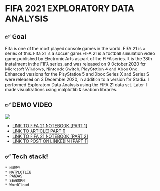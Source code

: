 
# FIFA 2021 EXPLORATORY DATA ANALYSIS

## ✅ Goal
Fifa is one of the most played console games in the world. FIFA 21 is a series of this. Fifa 21 is a soccer game.FIFA 21 is a football simulation video game published by Electronic Arts as part of the FIFA series. It is the 28th installment in the FIFA series, and was released on 9 October 2020 for Microsoft Windows, Nintendo Switch, PlayStation 4 and Xbox One. Enhanced versions for the PlayStation 5 and Xbox Series X and Series S were released on 3 December 2020, in addition to a version for Stadia. I performed Exploratory Data Analysis using the FIFA 21 data set. Later, I made visualizations using matplotlib & seaborn libraries.

## ✅ DEMO VIDEO
![](https://github.com/Gift-Ojeabulu/FIFA2021ANALYSIS/blob/main/FIFA21EDA%20-%20Google%20Slides.gif)



*  [LINK TO FIFA 21 NOTEBOOK [PART 1]](https://nbviewer.jupyter.org/github/Gift-Ojeabulu/FIFA2021ANALYSIS/blob/main/MainFIFA2021ANALYSIS-Copy1.ipynb)
*  [LINK TO ARTICLE[ PART 1]](https://pub.towardsai.net/exploratory-data-analysis-expounded-with-fifa-2021-part-1-f20c465d483e)
*  [LINK TO FIFA 21 NOTEBOOK [PART 2]](https://nbviewer.jupyter.org/github/Gift-Ojeabulu/FIFA2021ANALYSIS/blob/main/MainFIFA2021ANALYSIS.ipynb)
*  [LINK TO POST ON LINKEDIN [PART 1]](https://www.linkedin.com/posts/gift-ojabu_exploratory-data-analysis-expounded-with-activity-6818496326808948736-PpnG)




## ✅ Tech stack!
	* NUMPY
	* MATPLOTLIB
	* PANDAS
	* SEABORN
	* WordCloud
	




